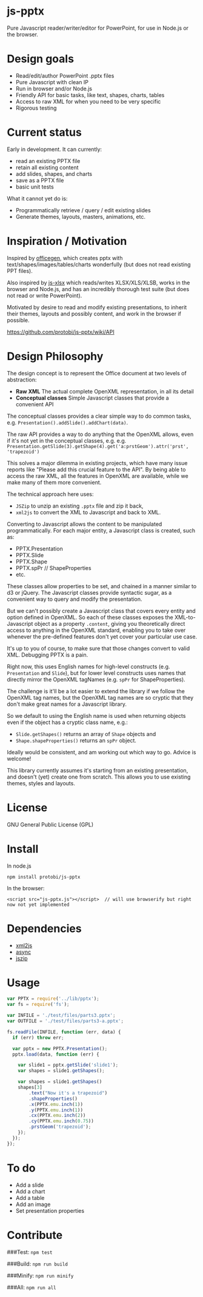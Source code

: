 # js-pptx
Pure Javascript reader/writer/editor for PowerPoint, for use in Node.js or the browser.


# Design goals
* Read/edit/author PowerPoint .pptx files
* Pure Javascript with clean IP
* Run in browser and/or Node.js
* Friendly API for basic tasks, like text, shapes, charts, tables
* Access to raw XML for when you need to be very specific
* Rigorous testing


# Current status
Early in development.  It can currently:
 * read an existing PPTX file
 * retain all existing content
 * add slides, shapes, and charts
 * save as a PPTX file
 * basic unit tests

What it cannot yet do is:
 * Programmatically retrieve / query / edit existing slides
 * Generate themes, layouts, masters, animations, etc.


# Inspiration / Motivation
Inspired by [officegen](https://github.com/ZivBarber/officegen),
which creates pptx with text/shapes/images/tables/charts wonderfully (but does not read existing PPT files).

Also inspired by [js-xlsx](https://github.com/SheetJS/js-xlsx)
which reads/writes XLSX/XLS/XLSB, works in the browser and Node.js, and has an incredibly
thorough test suite (but does not read or write PowerPoint).

Motivated by desire to read and modify existing presentations, to inherit their themes, layouts and possibly content,
and work in the browser if possible.

https://github.com/protobi/js-pptx/wiki/API

# Design Philosophy
The design concept is to represent the Office document at two levels of abstraction:
* **Raw XML**  The actual complete OpenXML representation, in all its detail
* **Conceptual classes**  Simple Javascript classes that provide a convenient API

The conceptual classes provides a clear simple way to do common tasks, e.g. `Presentation().addSlide().addChart(data)`.

The raw API provides a way to do anything that the OpenXML allows, even if it's not yet in the conceptual classes, e.g.
e.g. `Presentation.getSlide(3).getShape(4).get('a:prstGeom').attr('prst', 'trapezoid')`


This solves a major dilemma in existing projects, which have many issue reports like "Please add this crucial feature to the API".
By being able to access the raw XML, all the features in OpenXML are available, while we make many of them more convenient.

The technical approach here uses:
* `JSZip` to unzip an existing `.pptx` file and zip it back,
* `xml2js` to convert the XML to Javascript and back to XML.

Converting to Javascript allows the content to be manipulated programmatically.  For each major entity, a Javascript class is created,
such as:
 * PPTX.Presentation
 * PPTX.Slide
 * PPTX.Shape
 * PPTX.spPr  // ShapeProperties
 * etc.

These classes allow properties to be set, and chained in a manner similar to d3 or jQuery.
The Javascript classes provide syntactic sugar, as a convenient way to query and modify the presentation.

But we can't possibly create a Javascript class that covers every entity and option defined in OpenXML.
So each of these classes exposes the  XML-to-Javascript object as a property `.content`, giving you theoretically
direct access to anything in the OpenXML standard, enabling you to take over
whenever the pre-defined features don't yet cover your particular use case.

It's up to you of course, to make sure that those changes convert to valid XML.  Debugging PPTX is a pain.

Right now, this uses English names for high-level constructs (e.g. `Presentation` and `Slide`),
but for lower level constructs uses names that directly mirror the OpenXML tagNames  (e.g.  `spPr` for ShapeProperties).

The challenge is it'll be a lot easier to extend the library if we follow the OpenXML tag names,
but the OpenXML tag names are so cryptic that they don't make great names for a Javascript library.

So we default to using the English name is used when returning objects even if the object has a cryptic class name, e.g.:
* `Slide.getShapes()` returns an array of `Shape` objects and
* `Shape.shapeProperties()` returns an `spPr` object.

Ideally would be consistent, and am working out which way to go.  Advice is welcome!

This library currently assumes it's starting from an existing presentation, and doesn't (yet) create one from scratch.
This allows you to use existing themes, styles and layouts.


# License
GNU General Public License (GPL)

# Install

In node.js
```
npm install protobi/js-pptx
```

In the browser:
```
<script src="js-pptx.js"></script>  // will use browserify but right now not yet implemented
```

# Dependencies
* [xml2js](https://github.com/nfarina/xmldoc)
* [async](https://github.com/caolan/async)
* [jszip](https://stuk.github.io/jszip)

# Usage

```js
var PPTX = require('../lib/pptx');
var fs = require('fs');

var INFILE = './test/files/parts3.pptx';
var OUTFILE = './test/files/parts3-a.pptx';

fs.readFile(INFILE, function (err, data) {
  if (err) throw err;

  var pptx = new PPTX.Presentation();
  pptx.load(data, function (err) {

    var slide1 = pptx.getSlide('slide1');
    var shapes = slide1.getShapes();

    var shapes = slide1.getShapes()
    shapes[3]
        .text("Now it's a trapezoid")
        .shapeProperties()
        .x(PPTX.emu.inch(1))
        .y(PPTX.emu.inch(1))
        .cx(PPTX.emu.inch(2))
        .cy(PPTX.emu.inch(0.75))
        .prstGeom('trapezoid');
    });
  });
});

```

# To do
* Add a slide
* Add a chart
* Add a table
* Add an image
* Set presentation properties

# Contribute

###Test:
`npm test`

###Build:
`npm run build`

###Minify:
`npm run minify`

###All:
`npm run all`

